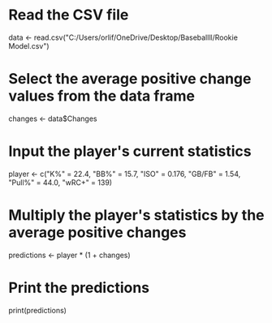 # Read the CSV file
data <- read.csv("C:/Users/orlif/OneDrive/Desktop/Baseballll/Rookie Model.csv")

# Select the average positive change values from the data frame
changes <- data$Changes

# Input the player's current statistics
player <- c("K%" = 22.4, "BB%" = 15.7, "ISO" = 0.176, "GB/FB" = 1.54, "Pull%" = 44.0, "wRC+" = 139)

# Multiply the player's statistics by the average positive changes
predictions <- player * (1 + changes)

# Print the predictions
print(predictions)
